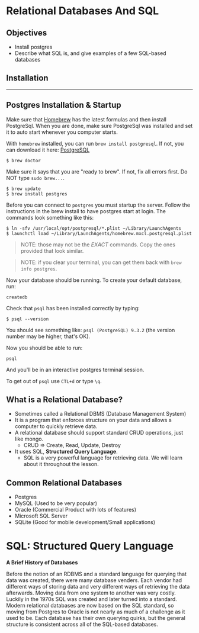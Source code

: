 # Relational Databases And SQL

## Objectives

* Install postgres
* Describe what SQL is, and give examples of a few SQL-based databases

## Installation
------------------

Postgres Installation & Startup
-------------------------------

Make sure that [Homebrew](http://brew.sh/) has the latest formulas and then install PostgreSql.
When you are done, make sure PostgreSql was installed and set it to auto start whenever you computer starts.

With `homebrew` installed, you can run `brew install postgresql`. If not, you can download it here: [PostgreSQL](http://www.postgresql.org/download/)

```
$ brew doctor
```

Make sure it says that you are "ready to brew".  If not, fix all errors first.  Do NOT type `sudo brew...`.

```
$ brew update
$ brew install postgres
```

Before you can connect to `postgres` you must startup the server. Follow the instructions in the brew install to have postgres start at login.  The commands look something like this:

```
$ ln -sfv /usr/local/opt/postgresql/*.plist ~/Library/LaunchAgents
$ launchctl load ~/Library/LaunchAgents/homebrew.mxcl.postgresql.plist
```

> NOTE: those may not be the _EXACT_ commands.  Copy the ones provided that look similar.

> NOTE: if you clear your terminal, you can get them back with `brew info postgres`.

Now your database should be running.  To create your default database, run:

```
createdb
```

Check that `psql` has been installed correctly by typing:

```
$ psql --version
```

You should see something like: `psql (PostgreSQL) 9.3.2` (the version number may be higher, that's OK).

Now you should be able to run:

```
psql
```

And you'll be in an interactive postgres terminal session.

To get out of `psql` use `CTL+d` or type `\q`.

## What is a Relational Database?

* Sometimes called a Relational DBMS (Database Management System)
* It is a program that enforces structure on your data and allows a computer to quickly retrieve data.
* A relational database should support standard CRUD operations, just like mongo.
  * CRUD => Create, Read, Update, Destroy
* It uses SQL, __Structured Query Language__.
  * SQL is a very powerful language for retrieving data.  We will learn about it throughout the lesson.
  
## Common Relational Databases

* Postgres
* MySQL (Used to be very popular)
* Oracle (Commercial Product with lots of features)
* Microsoft SQL Server
* SQLite (Good for mobile development/Small applications)


# SQL: Structured Query Language

__A Brief History of Databases__

Before the notion of an RDBMS and a standard language for querying that data was created, there were many database venders. Each vendor had different ways of storing data and very different ways of retrieving the data afterwards. Moving data from one system to another was very costly. Luckily in the 1970s SQL was created and later turned into a standard. Modern relational databases are now based on the SQL standard, so moving from Postgres to Oracle is not nearly as much of a challenge as it used to be. Each database has their own querying quirks, but the general structure is consistent across all of the SQL-based databases.
